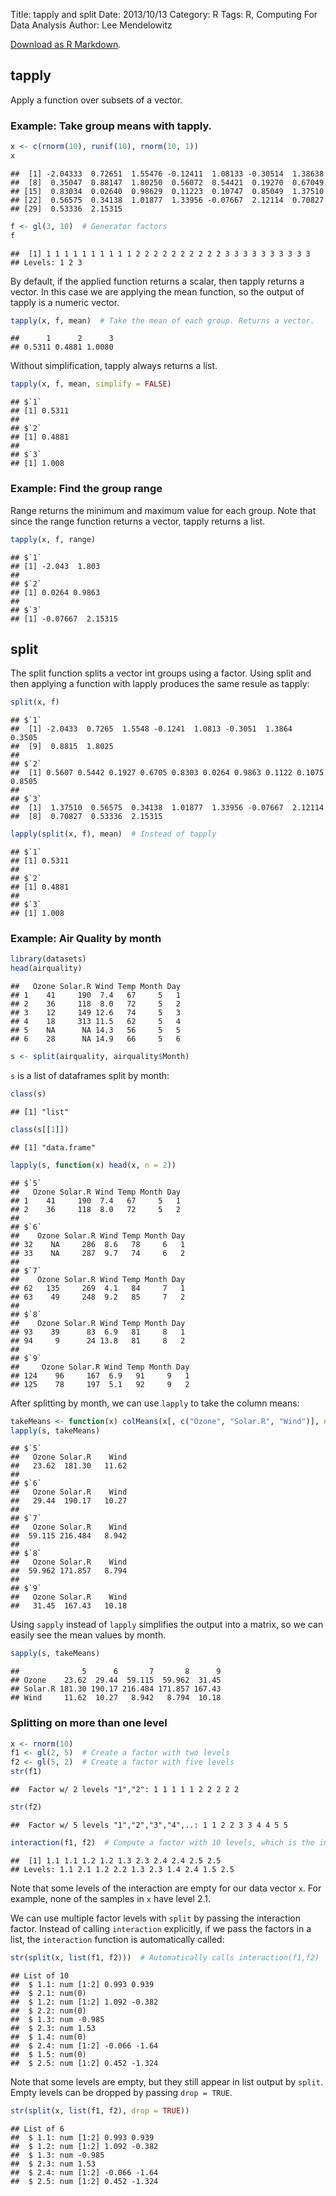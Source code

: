 Title: tapply and split
Date: 2013/10/13
Category: R
Tags: R, Computing For Data Analysis
Author: Lee Mendelowitz

<!--- tapply and split -->

[Download as R Markdown]({filename}rmarkdown/tapply_and_split.rmd).




## tapply ##

Apply a function over subsets of a vector.

### Example: Take group means with tapply. ###




```r
x <- c(rnorm(10), runif(10), rnorm(10, 1))
x
```

```
##  [1] -2.04333  0.72651  1.55476 -0.12411  1.08133 -0.30514  1.38638
##  [8]  0.35047  0.88147  1.80250  0.56072  0.54421  0.19270  0.67049
## [15]  0.83034  0.02640  0.98629  0.11223  0.10747  0.85049  1.37510
## [22]  0.56575  0.34138  1.01877  1.33956 -0.07667  2.12114  0.70827
## [29]  0.53336  2.15315
```

```r
f <- gl(3, 10)  # Generator factors
f
```

```
##  [1] 1 1 1 1 1 1 1 1 1 1 2 2 2 2 2 2 2 2 2 2 3 3 3 3 3 3 3 3 3 3
## Levels: 1 2 3
```

By default, if the applied function returns a scalar, then tapply
returns a vector. In this case we are applying the mean function,
so the output of tapply is a numeric vector.

```r
tapply(x, f, mean)  # Take the mean of each group. Returns a vector.
```

```
##      1      2      3 
## 0.5311 0.4881 1.0080
```


Without simplification, tapply always returns a list.


```r
tapply(x, f, mean, simplify = FALSE)
```

```
## $`1`
## [1] 0.5311
## 
## $`2`
## [1] 0.4881
## 
## $`3`
## [1] 1.008
```


### Example: Find the group range ###

Range returns the minimum and maximum value for each group.
Note that since the range function returns a vector, tapply returns
a list.


```r
tapply(x, f, range)
```

```
## $`1`
## [1] -2.043  1.803
## 
## $`2`
## [1] 0.0264 0.9863
## 
## $`3`
## [1] -0.07667  2.15315
```


## split ##

The split function splits a vector int groups using a factor.
Using split and then applying a function with lapply produces the same 
resule as tapply:


```r
split(x, f)
```

```
## $`1`
##  [1] -2.0433  0.7265  1.5548 -0.1241  1.0813 -0.3051  1.3864  0.3505
##  [9]  0.8815  1.8025
## 
## $`2`
##  [1] 0.5607 0.5442 0.1927 0.6705 0.8303 0.0264 0.9863 0.1122 0.1075 0.8505
## 
## $`3`
##  [1]  1.37510  0.56575  0.34138  1.01877  1.33956 -0.07667  2.12114
##  [8]  0.70827  0.53336  2.15315
```

```r
lapply(split(x, f), mean)  # Instead of tapply
```

```
## $`1`
## [1] 0.5311
## 
## $`2`
## [1] 0.4881
## 
## $`3`
## [1] 1.008
```


### Example: Air Quality by month ###


```r
library(datasets)
head(airquality)
```

```
##   Ozone Solar.R Wind Temp Month Day
## 1    41     190  7.4   67     5   1
## 2    36     118  8.0   72     5   2
## 3    12     149 12.6   74     5   3
## 4    18     313 11.5   62     5   4
## 5    NA      NA 14.3   56     5   5
## 6    28      NA 14.9   66     5   6
```

```r
s <- split(airquality, airquality$Month)
```


`s` is a list of dataframes split by month:


```r
class(s)
```

```
## [1] "list"
```

```r
class(s[[1]])
```

```
## [1] "data.frame"
```

```r
lapply(s, function(x) head(x, n = 2))
```

```
## $`5`
##   Ozone Solar.R Wind Temp Month Day
## 1    41     190  7.4   67     5   1
## 2    36     118  8.0   72     5   2
## 
## $`6`
##    Ozone Solar.R Wind Temp Month Day
## 32    NA     286  8.6   78     6   1
## 33    NA     287  9.7   74     6   2
## 
## $`7`
##    Ozone Solar.R Wind Temp Month Day
## 62   135     269  4.1   84     7   1
## 63    49     248  9.2   85     7   2
## 
## $`8`
##    Ozone Solar.R Wind Temp Month Day
## 93    39      83  6.9   81     8   1
## 94     9      24 13.8   81     8   2
## 
## $`9`
##     Ozone Solar.R Wind Temp Month Day
## 124    96     167  6.9   91     9   1
## 125    78     197  5.1   92     9   2
```



After splitting by month, we can use `lapply` to take the column means:


```r
takeMeans <- function(x) colMeans(x[, c("Ozone", "Solar.R", "Wind")], na.rm = TRUE)
lapply(s, takeMeans)
```

```
## $`5`
##   Ozone Solar.R    Wind 
##   23.62  181.30   11.62 
## 
## $`6`
##   Ozone Solar.R    Wind 
##   29.44  190.17   10.27 
## 
## $`7`
##   Ozone Solar.R    Wind 
##  59.115 216.484   8.942 
## 
## $`8`
##   Ozone Solar.R    Wind 
##  59.962 171.857   8.794 
## 
## $`9`
##   Ozone Solar.R    Wind 
##   31.45  167.43   10.18
```


Using `sapply` instead of `lapply` simplifies the output into a matrix,
so we can easily see the mean values by month.


```r
sapply(s, takeMeans)
```

```
##              5      6       7       8      9
## Ozone    23.62  29.44  59.115  59.962  31.45
## Solar.R 181.30 190.17 216.484 171.857 167.43
## Wind     11.62  10.27   8.942   8.794  10.18
```


### Splitting on more than one level ###


```r
x <- rnorm(10)
f1 <- gl(2, 5)  # Create a factor with two levels
f2 <- gl(5, 2)  # Create a factor with five levels
str(f1)
```

```
##  Factor w/ 2 levels "1","2": 1 1 1 1 1 2 2 2 2 2
```

```r
str(f2)
```

```
##  Factor w/ 5 levels "1","2","3","4",..: 1 1 2 2 3 3 4 4 5 5
```

```r
interaction(f1, f2)  # Compute a factor with 10 levels, which is the interaction of the two factors
```

```
##  [1] 1.1 1.1 1.2 1.2 1.3 2.3 2.4 2.4 2.5 2.5
## Levels: 1.1 2.1 1.2 2.2 1.3 2.3 1.4 2.4 1.5 2.5
```


Note that some levels of the interaction are empty for our data vector `x`. For example, none of the samples in `x` have level 2.1.

We can use multiple factor levels with `split` by passing the interaction
factor. Instead of calling `interaction` explicitly, if we pass the factors in a list, the `interaction` function is automatically called:


```r
str(split(x, list(f1, f2)))  # Automatically calls interaction(f1,f2)
```

```
## List of 10
##  $ 1.1: num [1:2] 0.993 0.939
##  $ 2.1: num(0) 
##  $ 1.2: num [1:2] 1.092 -0.382
##  $ 2.2: num(0) 
##  $ 1.3: num -0.985
##  $ 2.3: num 1.53
##  $ 1.4: num(0) 
##  $ 2.4: num [1:2] -0.066 -1.64
##  $ 1.5: num(0) 
##  $ 2.5: num [1:2] 0.452 -1.324
```


Note that some levels are empty, but they still appear in list output by
`split`.  Empty levels can be dropped by passing  `drop = TRUE`.


```r
str(split(x, list(f1, f2), drop = TRUE))
```

```
## List of 6
##  $ 1.1: num [1:2] 0.993 0.939
##  $ 1.2: num [1:2] 1.092 -0.382
##  $ 1.3: num -0.985
##  $ 2.3: num 1.53
##  $ 2.4: num [1:2] -0.066 -1.64
##  $ 2.5: num [1:2] 0.452 -1.324
```

